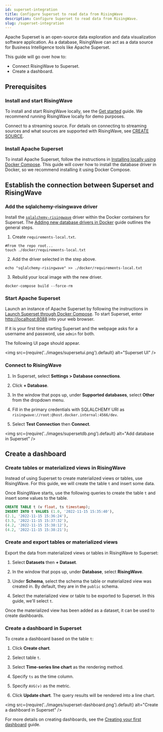 ```yaml
---
id: superset-integration
title: Configure Superset to read data from RisingWave
description: Configure Superset to read data from RisingWave.
slug: /superset-integration
---
```

<head>
  <link rel="canonical" href="https://docs.risingwave.com/docs/current/superset-integration/" />
</head>

Apache Superset is an open-source data exploration and data visualization software application. As a database, RisingWave can act as a data source for Business Intelligence tools like Apache Superset.

This guide will go over how to:

* Connect RisingWave to Superset.
* Create a dashboard.

## Prerequisites

### Install and start RisingWave

To install and start RisingWave locally, see the [Get started](/get-started.md) guide. We recommend running RisingWave locally for demo purposes.

Connect to a streaming source. For details on connecting to streaming sources and what sources are supported with RisingWave, see [CREATE SOURCE](/sql/commands/sql-create-source.md).

### Install Apache Superset

To install Apache Superset, follow the instructions in [Installing locally using Docker Compose](https://superset.apache.org/docs/installation/installing-superset-using-docker-compose#installing-superset-locally-using-docker-compose). This guide will cover how to install the database driver in Docker, so we recommend installing it using Docker Compose.

## Establish the connection between Superset and RisingWave

### Add the sqlalchemy-risingwave driver

Install the [`sqlalchemy-risingwave`](https://pypi.org/project/sqlalchemy-risingwave/) driver within the Docker containers for Superset. The [Adding new database drivers in Docker](https://superset.apache.org/docs/databases/docker-add-drivers/#2-install-mysql-driver) guide outlines the general steps.

1. Create `requirements-local.txt`.

  ```shell
  #From the repo root...
  touch ./docker/requirements-local.txt
  ```

2. Add the driver selected in the step above.

  ```shell
  echo "sqlalchemy-risingwave" >> ./docker/requirements-local.txt
  ```

3. Rebuild your local image with the new driver.

  ```shell
  docker-compose build --force-rm
  ```

### Start Apache Superset

Launch an instance of Apache Superset by following the instructions in [Launch Superset through Docker Compose](https://superset.apache.org/docs/installation/installing-superset-using-docker-compose#3-launch-superset-through-docker-compose). To start Superset, enter <http://localhost:8088> into your web browser.

If it is your first time starting Superset and the webpage asks for a username and password, use `admin` for both.

The following UI page should appear.

<img
  src={require('../images/supersetui.png').default}
  alt="Superset UI"
/>

### Connect to RisingWave

1. In Superset, select **Settings > Database connections**.

2. Click **+ Database**.

3. In the window that pops up, under **Supported databases**, select **Other** from the dropdown menu.

4. Fill in the primary credentials with SQLALCHEMY URI as `risingwave://root:@host.docker.internal:4566/dev`.

5. Select **Test Connection** then **Connect**.

<img
  src={require('../images/supersetdb.png').default}
  alt="Add database in Superset"
/>

## Create a dashboard

### Create tables or materialized views in RisingWave

Instead of using Superset to create materialized views or tables, use RisingWave. For this guide, we will create the table `t` and insert some data.

Once RisingWave starts, use the following queries to create the table `t` and insert some values to the table.

```sql
CREATE TABLE t (v float, ts timestamp);
INSERT INTO t VALUES (1.0, '2022-11-15 15:35:40'),
(2.1, '2022-11-15 15:36:24'),
(3.5, '2022-11-15 15:37:32'),
(4.2, '2022-11-15 15:38:12'),
(4.2, '2022-11-15 15:38:21');
```

### Create and export tables or materialized views

Export the data from materialized views or tables in RisingWave to Superset:

1. Select **Datasets** then **+ Dataset**.

2. In the window that pops up, under **Database**, select **RisingWave**.

3. Under **Schema**, select the schema the table or materialized view was created in. By default, they are in the `public` schema.

4. Select the materialized view or table to be exported to Superset. In this guide, we'll select `t`.

Once the materialized view has been added as a dataset, it can be used to create dashboards.

### Create a dashboard in Superset

To create a dashboard based on the table `t`:

1. Click **Create chart**.

2. Select table `t`.

3. Select **Time-series line chart** as the rendering method.

4. Specify `ts` as the time column.

5. Specify `AVG(v)` as the metric.

6. Click **Update chart**. The query results will be rendered into a line chart.

<img
  src={require('../images/superset-dashboard.png').default}
  alt="Create a dashboard in Superset"
/>

For more details on creating dashboards, see the [Creating your first dashboard](https://superset.apache.org/docs/creating-charts-dashboards/creating-your-first-dashboard#creating-charts-in-explore-view) guide.
